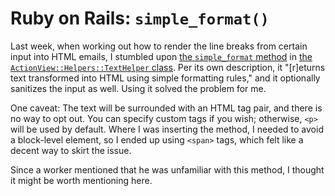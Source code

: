 # Ruby on Rails: `simple_format()`

Last week, when working out how to render the line breaks from certain input into HTML emails, I stumbled upon [the `simple_format` method](https://apidock.com/rails/ActionView/Helpers/TextHelper/simple_format) in [the `ActionView::Helpers::TextHelper` class](https://apidock.com/rails/ActionView/Helpers/TextHelper). Per its own description, it "[r]eturns text transformed into HTML using simple formatting rules," and it optionally sanitizes the input as well. Using it solved the problem for me.

One caveat: The text will be surrounded with an HTML tag pair, and there is no way to opt out. You can specify custom tags if you wish; otherwise, `<p>` will be used by default. Where I was inserting the method, I needed to avoid a block-level element, so I ended up using `<span>` tags, which felt like a decent way to skirt the issue.

Since a worker mentioned that he was unfamiliar with this method, I thought it might be worth mentioning here.
